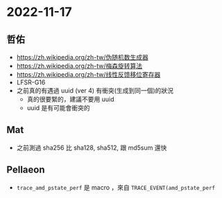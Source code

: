# 2022-11-17

## 哲佑

- https://zh.wikipedia.org/zh-tw/伪随机数生成器
- https://zh.wikipedia.org/zh-tw/梅森旋转算法
- https://zh.wikipedia.org/zh-tw/线性反馈移位寄存器
- LFSR-G16
- 之前真的有遇過 uuid (ver 4) 有衝突(生成到同一個)的狀況
    - 真的很要緊的，建議不要用 uuid
    - uuid 是有可能會衝突的


## Mat

- 之前測過 sha256 比 sha128, sha512, 跟 md5sum 還快


## Pellaeon

- `trace_amd_pstate_perf` 是 macro ，來自 `TRACE_EVENT(amd_pstate_perf` 


